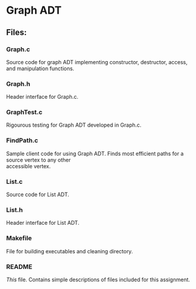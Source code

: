 # Graph ADT

## Files:

### Graph.c

Source code for graph ADT implementing constructor, destructor, access, and manipulation functions.

### Graph.h

Header interface for Graph.c.

### GraphTest.c

Rigourous testing for Graph ADT developed in Graph.c.

### FindPath.c

Sample client code for using Graph ADT. Finds most efficient paths for a source vertex to any other  
accessible vertex. 

### List.c

Source code for List ADT.

### List.h

Header interface for List ADT.


### Makefile

File for building executables and cleaning directory.

### README

*This* file. Contains simple descriptions of files included for this assignment.
